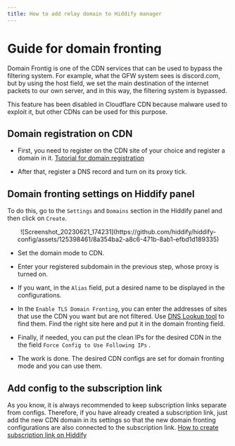 ```yaml
---
title: How to add relay domain to Hiddify manager
---
```


<div dir="ltr" markdown="1">

# Guide for domain fronting
Domain Frontig is one of the CDN services that can be used to bypass the filtering system. For example, what the GFW system sees is discord.com, but by using the host field, we set the main destination of the internet packets to our own server, and in this way, the filtering system is bypassed.

This feature has been disabled in Cloudflare CDN because malware used to exploit it, but other CDNs can be used for this purpose.

## Domain registration on CDN

- First, you need to register on the CDN site of your choice and register a domain in it. [Tutorial for domain registration](/manager/wiki/Domain-types-and-how-to-register-them)

- After that, register a DNS record and turn on its proxy tick.

## Domain fronting settings on Hiddify panel

To do this, go to the `Settings` and `Domains` section in the Hiddify panel and then click on `Create`.

<div align=center markdown=1>
![Screenshot_20230621_174231](https://github.com/hiddify/hiddify-config/assets/125398461/8a354ba2-a8c6-471b-8ab1-efbd1d189335)

</div>

- Set the domain mode to CDN.
- Enter your registered subdomain in the previous step, whose proxy is turned on.
- If you want, in the `Alias` field, put a desired name to be displayed in the configurations.
- In the `Enable TLS Domain Fronting`, you can enter the addresses of sites that use the CDN you want but are not filtered. Use [DNS Lookup tool](https://dns-lookup.com/) to find them. Find the right site here and put it in the domain fronting field.
- Finally, if needed, you can put the clean IPs for the desired CDN in the the field `Force Config to Use Following IPs` .

- The work is done. The desired CDN configs are set for domain fronting mode and you can use them.

## Add config to the subscription link

As you know, it is always recommended to keep subscription links separate from configs. Therefore, if you have already created a subscription link, just add the new CDN domain in its settings so that the new domain fronting configurations are also connected to the subscription link. [How to create subscription link on Hiddify](/manager/wiki/How-to-create-subscription-link-on-Hiddify)